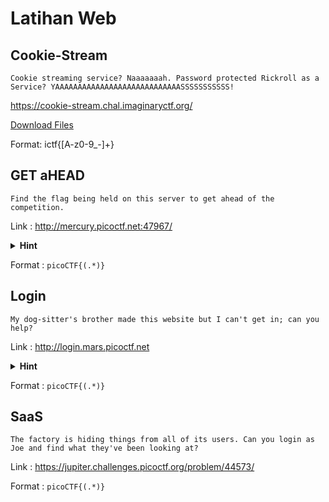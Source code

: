 # Latihan Web

## Cookie-Stream

```
Cookie streaming service? Naaaaaaah. Password protected Rickroll as a Service? YAAAAAAAAAAAAAAAAAAAAAAAAAAAASSSSSSSSSSS!
```

https://cookie-stream.chal.imaginaryctf.org/

<a href="../../resource/app.zip">Download Files</a>

Format: ictf{[A-z0-9_-]+}

## GET aHEAD

```
Find the flag being held on this server to get ahead of the competition.
```

Link : http://mercury.picoctf.net:47967/

<details>
<summary><b>Hint</b></summary>
    Ingat kalau HTTP request tidak hanya tentang GET atau POST :3
</details>

Format : `picoCTF{(.*)}`

## Login

```
My dog-sitter's brother made this website but I can't get in; can you help?
```

Link : http://login.mars.picoctf.net

<details>
<summary><b>Hint</b></summary>
    Verifikasi dilakukan di sisi klien (Javascript)
</details>

Format : `picoCTF{(.*)}`

## SaaS

```
The factory is hiding things from all of its users. Can you login as Joe and find what they've been looking at?
```

Link : https://jupiter.challenges.picoctf.org/problem/44573/

Format : `picoCTF{(.*)}`
